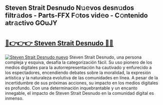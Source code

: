 ## Steven Strait Desnudo N𝚞𝚎vos desn𝚞dos filtr𝚊dos - Parts-FFX F𝚘tos vid𝚎o - C𝚘ntenido atr𝚊ctivo GOuJY

# <h2><a href="http://mb9enz9.tromn.icu/?c=Steven+Strait+Desnudo">🔗👉👉👉 Steven Strait Desnudo 🔗🔗</a></h2>

[![Steven Strait Desnudo nuevo](https://i.imgur.com/pEAQMta.gif)](http://mb9enz9.tromn.icu/?c=Steven+Strait+Desnudo)
Steven Strait Desnudo, una persona compleja y esquiva, desafía la categorización fácil. Su uso pionero de los medios digitales para la autorrepresentación ha cautivado y enfurecido a los espectadores, encendiendo debates sobre la moralidad, la expresión artística y la naturaleza evolutiva de las comunidades en línea. A pesar de la incertidumbre de sus próximas acciones, su impacto en los medios digitales es profundo. Con una determinación inquebrantable y un encanto innegable, el impacto de Steven Strait Desnudo en la comunidad digital es inmenso.
